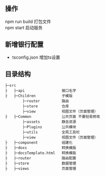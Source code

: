 ## 操作

npm run build  打包文件  
npm start  启动服务  

## 新增银行配置  
- tsconfig.json 增加ts设置   

## 目录结构

```
├─src                     
├   ├─api                 接口名字
├   ├─Children            子模版
        ├─router          路由
        ├─store           仓库
        ├─view            视图文件（页面管理）
├   ├─Common              公共页面 不要轻易修改
        ├─assets          静态资源
        ├─Plugins         公共模块
        ├─utils           全局工具栏
        ├─view            视图文件（页面管理）
├   ├─component           组建化
├   ├─doxs                转换模版
├   ├─docsTemplate.html   转换模版
├   ├─router              路由配置
├   ├─store               数据管理
├   ├─views               页面管理
```


